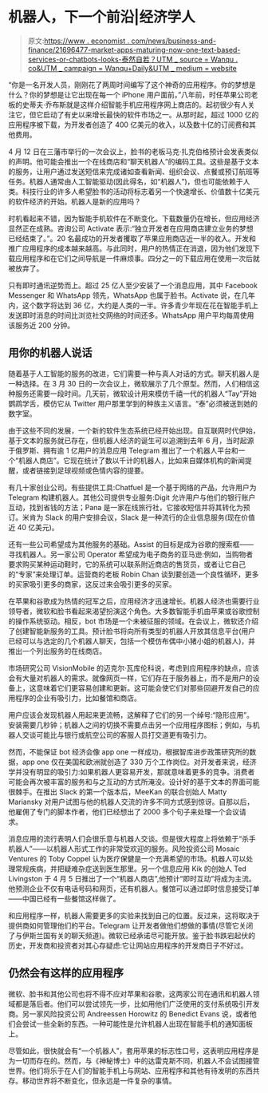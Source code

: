 # 机器人，下一个前沿|经济学人

> 原文:[https://www . economist . com/news/business-and-finance/21696477-market-apps-maturing-now-one-text-based-services-or-chatbots-looks-泰然自若？UTM _ source = Wanqu . co&UTM _ campaign = Wanqu+Daily&UTM _ medium = website](https://www.economist.com/news/business-and-finance/21696477-market-apps-maturing-now-one-text-based-services-or-chatbots-looks-poised?utm_source=wanqu.co&utm_campaign=Wanqu+Daily&utm_medium=website)

“你是一名开发人员，刚刚花了两周时间编写了这个神奇的应用程序。你的梦想是什么？你的梦想是让它出现在每一个 iPhone 用户面前。”八年前，时任苹果公司老板的史蒂夫·乔布斯就是这样介绍智能手机应用程序网上商店的。起初很少有人关注它，但它启动了有史以来增长最快的软件市场之一。从那时起，超过 1000 亿的应用程序被下载，为开发者创造了 400 亿美元的收入，以及数十亿的订阅费和其他费用。

4 月 12 日在三藩市举行的一次会议上，脸书的老板马克·扎克伯格预计会发表类似的声明。他可能会推出一个在线商店和“聊天机器人”的编码工具。这些是基于文本的服务，让用户通过发送短信来完成诸如查看新闻、组织会议、点餐或预订航班等任务。机器人通常由人工智能驱动(因此得名，如“机器人”)，但也可能依赖于人类。科技行业的许多人希望脸书的活动将标志着另一个快速增长、价值数十亿美元的软件经济的开始。机器人是新的应用吗？

时机看起来不错，因为智能手机软件在不断变化。下载数量仍在增长，但应用经济显然正在成熟。咨询公司 Activate 表示:“独立开发者在应用商店建立业务的梦想已经结束了。”。20 名最成功的开发者攫取了苹果应用商店近一半的收入。开发和推广应用程序的成本越来越高。与此同时，用户的热情正在消退，因为他们发现下载应用程序和在它们之间导航是一件麻烦事。四分之一的下载应用在使用一次后就被放弃了。



只有即时通讯逆势而上。超过 25 亿人至少安装了一个消息应用，其中 Facebook Messenger 和 WhatsApp 领先，WhatsApp 也属于脸书。Activate 说，在几年内，这个数字将达到 36 亿，大约是人类的一半。许多青少年现在花在智能手机上发送即时消息的时间比浏览社交网络的时间还多。WhatsApp 用户平均每周使用该服务近 200 分钟。



## 用你的机器人说话

随着基于人工智能的服务的改进，它们需要一种与真人对话的方式。聊天机器人是一种选择。在 3 月 30 日的一次会议上，微软展示了几个原型。然而，人们相信这种服务还需要一段时间。几天前，微软设计用来模仿千禧一代的机器人“Tay”开始鹦鹉学舌，模仿它从 Twitter 用户那里学到的种族主义语言。“泰”必须被送到她的数字室。

由于这些不同的发展，一个新的软件生态系统已经开始出现。自互联网时代伊始，基于文本的服务就已存在，但机器人经济的诞生可以追溯到去年 6 月，当时起源于俄罗斯、拥有逾 1 亿用户的消息应用 Telegram 推出了一个机器人平台和一个“机器人商店”。它现在统计了数以千计的机器人，比如来自媒体机构的新闻提醒，或者链接到足球视频或色情内容的提要。

有几十家创业公司。有些提供工具:Chatfuel 是一个基于网络的产品，允许用户为 Telegram 构建机器人。其他公司提供专业服务:Digit 允许用户与他们的银行账户互动，找到省钱的方法；Pana 是一家在线旅行社，它接收短信并将其转化为预订。米肯为 Slack 的用户安排会议，Slack 是一种流行的企业信息服务(现在价值近 40 亿美元)。

还有一些公司希望成为其他服务的基础。Assist 的目标是成为谷歌的搜索框——寻找机器人。另一家公司 Operator 希望成为电子商务的亚马逊:例如，当购物者要求购买某种运动鞋时，它的系统可以联系附近商店的售货员，或者让它自己的“专家”来处理订单。运营商的老板 Robin Chan 谈到要创造一个良性循环，更多的买家吸引更多的商家，这反过来会吸引更多的买家。

在苹果和谷歌成为热情的冠军之后，应用经济才迅速增长。机器人经济也需要行业领导者，微软和脸书看起来渴望扮演这个角色。大多数智能手机由苹果或谷歌控制的操作系统驱动。相反，bot 市场是一个未被征服的领域。在会议上，微软还介绍了创建智能新服务的工具。预计脸书将向所有类型的机器人开放其信息平台(用户已经可以与选定的几个机器人聊天，包括一个模仿布偶中小猪小姐的机器人)，并推出一个列出服务的在线商店。

市场研究公司 VisionMobile 的迈克尔·瓦库伦科说，考虑到应用程序的缺点，应该会有大量对机器人的需求。就像网页一样，它们存在于服务器上，而不是用户的设备上，这意味着它们更容易创建和更新。这可能会使它们对那些回避开发自己的应用程序的企业有吸引力，比如餐馆和商店。

用户应该会发现机器人用起来更流畅，这解释了它们的另一个绰号:“隐形应用”。安装需要几秒钟；机器人之间的切换不需要点击另一个应用程序图标；例如，与机器人交谈可能比与银行或航空公司的客服人员打交道更有吸引力。

然而，不能保证 bot 经济会像 app one 一样成功，根据智库进步政策研究所的数据，app one 仅在美国和欧洲就创造了 330 万个工作岗位。对开发者来说，经济学并没有明显的吸引力:如果机器人更容易开发，那就意味着更多的竞争。消费者可能会再次被丰富的服务和与之互动的方式所淹没。设计好的基于文本的界面可能很棘手。在推出 Slack 的第一个版本后，MeeKan 的联合创始人 Matty Mariansky 对用户试图与他的机器人交流的许多不同方式感到惊讶。自那以后，他雇佣了专门的脚本作者，他们已经想出了 2000 多个句子来处理一个会议请求。

消息应用的流行表明人们会很乐意与机器人交谈。但是很大程度上将依赖于“杀手机器人”——以机器人形式工作的非常受欢迎的服务。风险投资公司 Mosaic Ventures 的 Toby Coppel 认为医疗保健是一个充满希望的市场。机器人可以处理常规疾病，并把疑难杂症送到医生那里。另一个信息应用 Kik 的创始人 Ted Livingston 于 4 月 5 日推出了一个“机器人商店”,他预计“即时互动”将成为主流。他预测企业不仅有电话号码和网页，还有机器人。餐馆可以通过即时信息接受订单——中国已经有一些餐馆这样做了。

和应用程序一样，机器人需要更多的实验来找到自己的位置。反过来，这将取决于提供商如何管理他们的平台。Telegram 让开发者做他们想做的事情(尽管它关闭了与伊斯兰国有关的聊天频道)。微软已经承诺尽可能开放。鉴于脸书跌宕起伏的历史，开发商和投资者对其心存疑虑:它让网站应用程序的开发商日子不好过。

## 仍然会有这样的应用程序

微软、脸书和其他公司也将不得不应对苹果和谷歌，这两家公司在通讯和机器人领域都是落后者。他们可以尝试领先一步，比如用他们广泛使用的支付系统吸引开发商。另一家风险投资公司 Andreessen Horowitz 的 Benedict Evans 说，或者他们会尝试一些全新的东西。一种可能性是允许机器人出现在智能手机的通知面板上。

尽管如此，很快就会有“一个机器人”，套用苹果的标志性口号，这表明应用程序是为一切而存在的。然而，与《神秘博士》中的达雷克斯不同，机器人不会试图接管世界。他们将乐于在人们的智能手机上与网站、应用程序和其他有待发明的东西共存。移动世界将不断变化，但永远是一件复杂的事情。